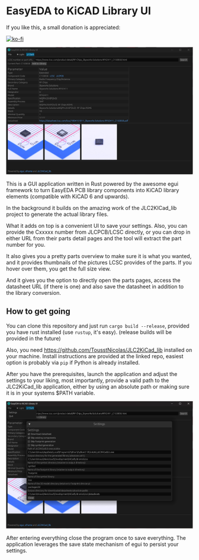 # EasyEDA to KiCAD Library UI

If you like this, a small donation is appreciated:

[![ko-fi](https://ko-fi.com/img/githubbutton_sm.svg)](https://ko-fi.com/R6R8DQO8C)

![screenshot](assets/screenshot.png)

This is a GUI application written in Rust powered by the awesome egui framework to turn
EasyEDA PCB library components into KiCAD library elements (compatible with KiCAD 6 and upwards).

In the background it builds on the amazing work of the JLC2KICad_lib project to generate
the actual library files.

What it adds on top is a convenient UI to save your settings. Also, you can provide the Cxxxxx 
number from JLCPCB/LCSC directly, or you can drop in either URL from their parts detail pages and the
tool will extract the part number for you.

It also gives you a pretty parts overview to make sure it is what you wanted, and it provides thumbnails
of the pictures LCSC provides of the parts. If you hover over them, you get the full size view.

And it gives you the option to directly open the parts pages, access the datasheet URL (if there is one) and
also save the datasheet in addition to the library conversion.

## How to get going

You can clone this repository and just run `cargo build --release`, provided you have rust installed (use `rustup`, it's easy).
(release builds will be provided in the future)

Also, you need https://github.com/TousstNicolas/JLC2KiCad_lib
installed on your machine. Install instructions are provided at the linked repo, easiest option is probably via `pip` if Python is already installed.

After you have the prerequisites, launch the application and adjust the settings to your liking, most importantly, provide a valid path to the JLC2KiCad_lib application, either by using an absolute path or making sure it is in your systems $PATH variable.

![settings](assets/settings.png)

After entering everything close the program once to save everything.
The application leverages the save state mechanism of egui to persist your settings.